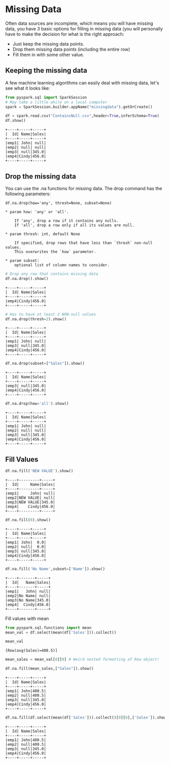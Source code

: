 
# Missing Data

Often data sources are incomplete, which means you will have missing data, you have 3 basic options for filling in missing data (you will personally have to make the decision for what is the right approach:

* Just keep the missing data points.
* Drop them missing data points (including the entire row)
* Fill them in with some other value.

## Keeping the missing data
A few machine learning algorithms can easily deal with missing data, let's see what it looks like:


```python
from pyspark.sql import SparkSession
# May take a little while on a local computer
spark = SparkSession.builder.appName("missingdata").getOrCreate()
```


```python
df = spark.read.csv("ContainsNull.csv",header=True,inferSchema=True)
df.show()
```

    +----+-----+-----+
    |  Id| Name|Sales|
    +----+-----+-----+
    |emp1| John| null|
    |emp2| null| null|
    |emp3| null|345.0|
    |emp4|Cindy|456.0|
    +----+-----+-----+
    


## Drop the missing data

You can use the .na functions for missing data. The drop command has the following parameters:

    df.na.drop(how='any', thresh=None, subset=None)
    
    * param how: 'any' or 'all'.
    
        If 'any', drop a row if it contains any nulls.
        If 'all', drop a row only if all its values are null.
    
    * param thresh: int, default None
    
        If specified, drop rows that have less than `thresh` non-null values.
        This overwrites the `how` parameter.
        
    * param subset: 
        optional list of column names to consider.


```python
# Drop any row that contains missing data
df.na.drop().show()
```

    +----+-----+-----+
    |  Id| Name|Sales|
    +----+-----+-----+
    |emp4|Cindy|456.0|
    +----+-----+-----+
    



```python
# Has to have at least 2 NON-null values
df.na.drop(thresh=2).show()
```

    +----+-----+-----+
    |  Id| Name|Sales|
    +----+-----+-----+
    |emp1| John| null|
    |emp3| null|345.0|
    |emp4|Cindy|456.0|
    +----+-----+-----+
    



```python
df.na.drop(subset=["Sales"]).show()
```

    +----+-----+-----+
    |  Id| Name|Sales|
    +----+-----+-----+
    |emp3| null|345.0|
    |emp4|Cindy|456.0|
    +----+-----+-----+
    



```python
df.na.drop(how='all').show()
```

    +----+-----+-----+
    |  Id| Name|Sales|
    +----+-----+-----+
    |emp1| John| null|
    |emp2| null| null|
    |emp3| null|345.0|
    |emp4|Cindy|456.0|
    +----+-----+-----+
    


## Fill Values


```python
df.na.fill('NEW VALUE').show()
```

    +----+---------+-----+
    |  Id|     Name|Sales|
    +----+---------+-----+
    |emp1|     John| null|
    |emp2|NEW VALUE| null|
    |emp3|NEW VALUE|345.0|
    |emp4|    Cindy|456.0|
    +----+---------+-----+
    



```python
df.na.fill(0).show()
```

    +----+-----+-----+
    |  Id| Name|Sales|
    +----+-----+-----+
    |emp1| John|  0.0|
    |emp2| null|  0.0|
    |emp3| null|345.0|
    |emp4|Cindy|456.0|
    +----+-----+-----+
    



```python
df.na.fill('No Name',subset=['Name']).show()
```

    +----+-------+-----+
    |  Id|   Name|Sales|
    +----+-------+-----+
    |emp1|   John| null|
    |emp2|No Name| null|
    |emp3|No Name|345.0|
    |emp4|  Cindy|456.0|
    +----+-------+-----+
    


Fill values with mean


```python
from pyspark.sql.functions import mean
mean_val = df.select(mean(df['Sales'])).collect()

mean_val
```




    [Row(avg(Sales)=400.5)]




```python
mean_sales = mean_val[0][0] # Weird nested formatting of Row object!
```


```python
df.na.fill(mean_sales,["Sales"]).show()
```

    +----+-----+-----+
    |  Id| Name|Sales|
    +----+-----+-----+
    |emp1| John|400.5|
    |emp2| null|400.5|
    |emp3| null|345.0|
    |emp4|Cindy|456.0|
    +----+-----+-----+
    



```python
df.na.fill(df.select(mean(df['Sales'])).collect()[0][0],['Sales']).show() #oneliner
```

    +----+-----+-----+
    |  Id| Name|Sales|
    +----+-----+-----+
    |emp1| John|400.5|
    |emp2| null|400.5|
    |emp3| null|345.0|
    |emp4|Cindy|456.0|
    +----+-----+-----+
    



```python

```
